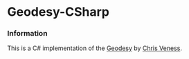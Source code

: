 # Geodesy-CSharp

### Information

This is a C# implementation of the [Geodesy](https://github.com/chrisveness/geodesy) by [Chris Veness](https://github.com/chrisveness).



